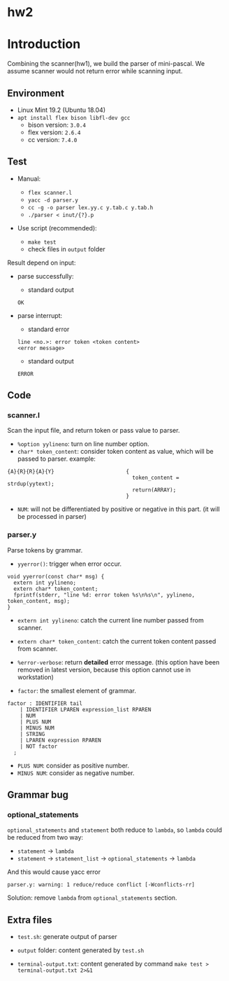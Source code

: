 # hw2
# Introduction
Combining the scanner(hw1), we build the parser of mini-pascal.
We assume scanner would not return error while scanning input.

## Environment
- Linux Mint 19.2 (Ubuntu 18.04)
- `apt install flex bison libfl-dev gcc`
  - bison version: `3.0.4`
  - flex version: `2.6.4`
  - cc version: `7.4.0`

## Test
- Manual:
  - `flex scanner.l`
  - `yacc -d parser.y`
  - `cc -g -o parser lex.yy.c y.tab.c y.tab.h`
  - `./parser < inut/{?}.p`

- Use script (recommended):
  - `make test`
  - check files in `output` folder

Result depend on input:
- parse successfully:
  - standard output
  ```
  OK
  ```

- parse interrupt:
  - standard error
  ```
  line <no.>: error token <token content>
  <error message>
  ```
  - standard output
  ```
  ERROR
  ```

## Code
### scanner.l
Scan the input file, and return token or pass value to parser.
- `%option yylineno`: turn on line number option.
- `char* token_content`: consider token content as value, which will be passed to parser.
example:
```
{A}{R}{R}{A}{Y}                       {
                                        token_content = strdup(yytext);
                                        return(ARRAY);
                                      }
```
- `NUM`: will not be differentiated by positive or negative in this part.
(it will be processed in parser)

### parser.y
Parse tokens by grammar.
- `yyerror()`: trigger when error occur.
```
void yyerror(const char* msg) {
  extern int yylineno;
  extern char* token_content;
  fprintf(stderr, "line %d: error token %s\n%s\n", yylineno, token_content, msg);
}
```
  - `extern int yylineno`: catch the current line number passed from scanner.
  - `extern char* token_content`: catch the current token content passed from scanner.

- `%error-verbose`: return __detailed__ error message.
(this option have been removed in latest version, because this option cannot use in workstation)

- `factor`: the smallest element of grammar.
```
factor : IDENTIFIER tail
	| IDENTIFIER LPAREN expression_list RPAREN
	| NUM
	| PLUS NUM
	| MINUS NUM
	| STRING
	| LPAREN expression RPAREN
	| NOT factor
  ;
```
  - `PLUS NUM`: consider as positive number.
  - `MINUS NUM`: consider as negative number.

## Grammar bug
### optional_statements
`optional_statements` and `statement` both reduce to `lambda`,
so `lambda` could be reduced from two way:
- `statement` -> `lambda`
- `statement` -> `statement_list` -> `optional_statements` -> `lambda`

And this would cause yacc error
```
parser.y: warning: 1 reduce/reduce conflict [-Wconflicts-rr]
```
Solution: remove `lambda` from `optional_statements` section.

## Extra files
- `test.sh`:
generate output of parser

- `output` folder:
content generated by `test.sh`

- `terminal-output.txt`:
content generated by command `make test > terminal-output.txt 2>&1`
